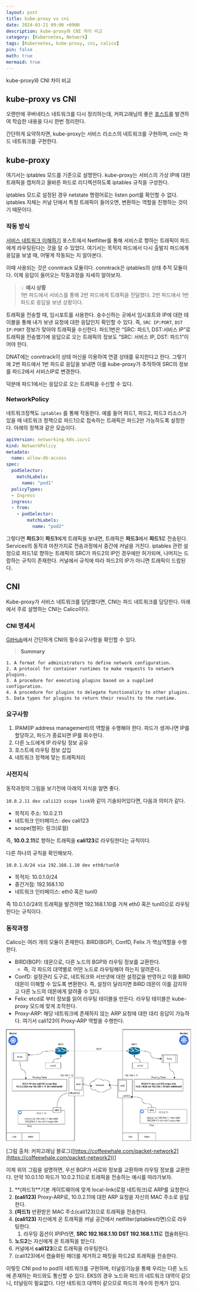 ```yaml
---
layout: post
title: kube-proxy vs cni
date: 2024-03-21 09:00 +0900 
description: kube-proxy와 CNI 차이 비교
category: [Kubernetes, Network] 
tags: [Kubernetes, kube-proxy, cni, calico] 
pin: false
math: true
mermaid: true
---
```



kube-proxy와 CNI 차이 비교
<!--more-->


## kube-proxy vs CNI


오랜만에 쿠버네티스 네트워크를 다시 정리하는데, 커피고래님의 좋은 [포스트](https://coffeewhale.com/packet-network3#kube-proxy-iptable-mode)를 발견하여 학습한 내용을 다시 한번 정리한다. 


간단하게 요약하자면, kube-proxy는 서비스 리소스의 네트워크를 구현하며, cni는 파드 네트워크를 구현한다. 


## kube-proxy


여기서는 iptables 모드를 기준으로 설명한다. kube-proxy는 서비스의 가상 IP에 대한 트래픽을 캡처하고 올바른 파드로 리디렉션하도록 iptables 규칙을 구성한다.


iptables 모드로 설정된 경우 netstate 명령어로는 listen port를 확인할 수 없다. iptables 자체는 커널 단에서 특정 트래픽이 들어오면, 변환하는 역할을 진행하는 것이기 때문이다.


### 작동 방식


[서비스 네트워크 이해하기](https://www.handongbee.com/posts/%EC%84%9C%EB%B9%84%EC%8A%A4-%EB%84%A4%ED%8A%B8%EC%9B%8C%ED%81%AC-%EB%AA%A8%EB%8D%B8-%EC%9D%B4%ED%95%B4%ED%95%98%EA%B8%B0/) 포스트에서 Netfilter를 통해 서비스로 향하는 트래픽이 파드에게 라우팅된다는 것을 알 수 있었다. 여기서는 목적지 파드에서 다시 출발지 파드에게 응답을 보낼 때, 어떻게 작동되는 지 알아본다. 


이때 사용되는 것은 conntrack 모듈이다. conntrack은 iptables의 상태 추적 모듈이다. 이제 응답이 들어오는 작동과정을 자세히 알아보자.


> 💡 **예시 상황**  
> 1번 파드에서 서비스를 통해 2번 파드에게 트래픽을 전달했다. 2번 파드에서 1번 파드로 응답을 보낸 상황이다.


트래픽을 전송할 때, 임시포트를 사용한다. 송수신하는 곳에서 임시포트와 IP에 대한 테이블을 통해 내가 보낸 요청에 대한 응답인지 확인할 수 있다. 즉,  `SRC IP:PORT`, `DST IP:PORT` 정보가 맞아야 트래픽을 수신한다. 파드1번은 “SRC: 파드1, DST:서비스 IP”로 트래픽을 전송했기에 응답으로 오는 트래픽의 정보도 “SRC: 서비스 IP, DST: 파드1”이어야 한다. 


DNAT에는 conntrack이 상태 머신을 이용하여 연결 상태를 유지한다고 한다. 그렇기에 2번 파드에서 1번 파드로 응답을 보내면 이를 kube-proxy가 추적하여 SRC의 정보를 파드2에서 서비스IP로 변경한다. 


덕분에 파드1에서는 응답으로 오는 트래픽을 수신할 수 있다.


### NetworkPolicy


네트워크정책도 `iptables` 를 통해 작동한다. 예를 들어 파드1, 파드2, 파드3 리소스가 있을 때 네트워크 정책으로 파드1으로 접속하는 트래픽은 파드2만 가능하도록 설정한다. 아래의 정책과 같은 모습이다.


```yaml
apiVersion: networking.k8s.io/v1
kind: NetworkPolicy
metadata:
  name: allow-db-access
spec:
  podSelector:
    matchLabels:
      name: "pod1"
  policyTypes:
  - Ingress
  ingress:
  - from:
    - podSelector:
        matchLabels:
          name: "pod2"
```


그렇다면 **파드3**이 **파드1**에게 트래픽을 보내면, 트래픽은 **파드3**에서 **파드1**로 전송된다. Services의 동작과 마찬가지로 전송과정에서 중간에 커널을 거친다. iptables 관련 설정으로 파드1로 향하는 트래픽의 SRC가 파드2의 IP인 경우에만 허가되며, 나머지는 드랍하는 규칙이 존재한다. 커널에서 규칙에 따라 파드2의 IP가 아니면 트래픽이 드랍된다.


## CNI


Kube-proxy가 서비스 네트워크를 담당했다면, CNI는 파드 네트워크를 담당한다. 아래에서 주로 설명하는 CNI는 Calico이다. 


### CNI 명세서


[GitHub](https://github.com/containernetworking/cni/blob/main/SPEC.md#overview)에서 간단하게 CNI의 필수요구사항을 확인할 수 있다. 


> **Summary**

	1. A format for administrators to define network configuration.
	2. A protocol for container runtimes to make requests to network plugins.
	3. A procedure for executing plugins based on a supplied configuration.
	4. A procedure for plugins to delegate functionality to other plugins.
	5. Data types for plugins to return their results to the runtime.

### 요구사항

1. IPAM(IP address management)의 역할을 수행해야 한다. 파드가 생겨나면 IP를 할당하고, 파드가 종료되면 IP를 회수한다.
2. 다른 노드에게 IP 라우팅 정보 공유
3. 호스트에 라우팅 정보 삽입
4. 네트워크 정책에 맞는 트래픽처리

### 사전지식


동작과정의 그림을 보기전에 아래의 지식을 알면 좋다.


`10.0.2.11 dev cali123 scope link`와 같이 기술되어있다면, 다음과 의미가 같다. 

- 목적지 주소: 10.0.2.11
- 네트워크 인터페이스: dev cali123
- scope(범위): 링크(로컬)

즉, **10.0.2.11**로 향하는 트래픽을 **cali123**로 라우팅한다는 규칙이다. 


다른 하나의 규칙을 확인해보자.


`10.0.1.0/24 via 192.168.1.10 dev eth0/tunl0`

- 목적지: 10.0.1.0/24
- 중간거점: 192.168.1.10
- 네트워크 인터페이스: eth0 혹은 tunl0

즉 10.0.1.0/24의 트래픽을 발견하면 192.168.1.10를 거쳐 eth0 혹은 tunl0으로 라우팅한다는 규칙이다.


### 동작과정


Calico는 여러 개의 모듈이 존재한다. BIRD(BGP), ConfD, Felix 가 핵심역할을 수행한다. 

- BIRD(BGP): 데몬으로, 다른 노드의 BGP와 라우팅 정보를 교환한다.
	- 즉, 각 파드의 대역별로 어떤 노드로 라우팅해야 하는지 알려준다.
- ConfD: 설정관리 도구로, 네트워크와 서브넷에 대한 설정값을 반영하고 이를 BIRD 데몬이 이해할 수 있도록 변환한다. 즉, 설정이 달라지면 BIRD 데몬이 이를 감지하고 다른 노드의 데몬에게 알려줄 수 있다.
- Felix: etcd로 부터 정보를 읽어 라우팅 테이블을 만든다. 라우팅 테이블은 kube-proxy 모드에 맞게 조작한다.
- Proxy-ARP: 해당 네트워크에 존재하지 않는 ARP 요청에 대한 대리 응답이 가능하다. 여기서 cali123이 Proxy-ARP 역할을 수행한다.

![02-04.png](/assets/img/post/Kubeproxy%20vs%20CNI/1.png)


[그림 출처: 커피고래님 블로그([https://coffeewhale.com/packet-network2](https://coffeewhale.com/packet-network2))]


이제 위의 그림을 설명하면, 우선 BGP가 서로와 정보를 교환하며 라우팅 정보를 교환한다. 만약 10.0.1.10 파드가 10.0.2.11으로 트래픽을 전송하는 예시를 따라가보자.

1. **(파드1)**기본 게이트웨이에 맞게 local-link(로컬 네트워크)로 ARP를 요청한다.
2. **(cali123)** Proxy-ARP로, 10.0.2.11에 대한 ARP 요청을 자신의 MAC 주소로 응답한다.
3. **(파드1)** 반환받은 MAC 주소(cali123)으로 트래픽을 전송한다.
4. **(cali123)** 자신에게 온 트래픽을 커널 공간에서 netfilter(iptables라면)으로 라우팅한다.
	1. 라우팅 옵션이 IPIP라면, **SRC 192.168.1.10 DST 192.168.1.11**로 캡슐화된다.
5. **노드2**는 자신에게 온 트래픽을 받는다.
6. 커널에서 **cali123**으로 트래픽을 라우팅한다.
7. (cali123)에서 캡슐화된 헤더를 제거하고 패킷을 파드2로 트래픽을 전송한다.

이렇듯 CNI pod to pod의 네트워크를 구현하며, 터널링기능을 통해 우리는 다른 노드에 존재하는 파드와도 통신할 수 있다. EKS의 경우 노드와 파드의 네트워크 대역이 같으니, 터널링이 필요없다. 다만 네트워크 대역이 같으므로 파드의 개수의 한계가 있다.

